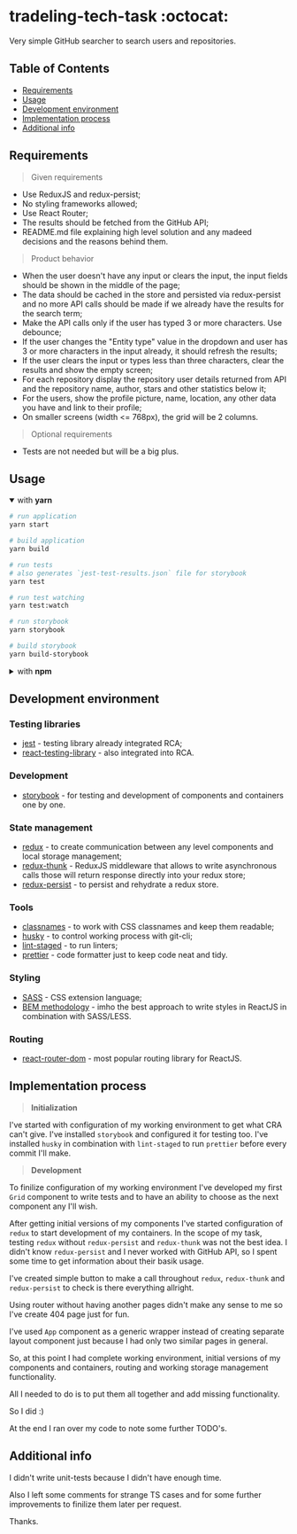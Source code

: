 # tradeling-tech-task :octocat:
Very simple GitHub searcher to search users and repositories.

## Table of Contents
- [Requirements](#Requirements)
- [Usage](#Usage)
- [Development environment](#Development-environment)
- [Implementation process](#Implementation-process)
- [Additional info](#Additional-info)

## Requirements
> Given requirements
- Use ReduxJS and redux-persist;
- No styling frameworks allowed;
- Use React Router;
- The results should be fetched from the GitHub API;
- README.md file explaining high level solution and any madeed decisions and the reasons behind them.

> Product behavior
- When the user doesn't have any input or clears the input, the input fields should be shown in the middle of the page;
- The data should be cached in the store and persisted via redux-persist and no more API calls should be made if we already have the results for the search term;
- Make the API calls only if the user has typed 3 or more characters. Use debounce;
- If the user changes the "Entity type" value in the dropdown and user has 3 or more characters in the input already, it should refresh the results;
- If the user clears the input or types less than three characters, clear the results and show the empty screen;
- For each repository display the repository user details returned from API and the repository name, author, stars and other statistics below it;
- For the users, show the profile picture, name, location, any other data you have and link to their profile;
- On smaller screens (width <= 768px), the grid will be 2 columns.

> Optional requirements
- Tests are not needed but will be a big plus.

## Usage
<details open>
<summary>with <b>yarn</b></summary>

```bash
# run application
yarn start

# build application
yarn build

# run tests
# also generates `jest-test-results.json` file for storybook
yarn test

# run test watching
yarn test:watch

# run storybook
yarn storybook

# build storybook
yarn build-storybook
```

</details>
<details>
<summary>with <b>npm</b></summary>

```bash
# run application
npm start

# build application
npm run build

# run tests
# also generates `jest-test-results.json` file for storybook
npm test

# run test watching
npm run test:watch

# run storybook
npm run storybook

# build storybook
npm run build-storybook
```
</details>

## Development environment

### Testing libraries
- [jest](https://jestjs.io/) - testing library already integrated RCA;
- [react-testing-library](https://testing-library.com/) - also integrated into RCA.

### Development
- [storybook](https://storybook.js.org/) - for testing and development of components and containers one by one.

### State management
- [redux](https://redux.js.org/) - to create communication between any level components and local storage management;
- [redux-thunk](https://github.com/reduxjs/redux-thunk) - ReduxJS middleware that allows to write asynchronous calls those will return response directly into your redux store;
- [redux-persist](https://github.com/rt2zz/redux-persist) - to persist and rehydrate a redux store.

### Tools
- [classnames](https://github.com/JedWatson/classnames) - to work with CSS classnames and keep them readable;
- [husky](https://github.com/typicode/husky) - to control working process with git-cli;
- [lint-staged](https://www.npmjs.com/package/lint-staged) - to run linters;
- [prettier](https://prettier.io/) - code formatter just to keep code neat and tidy.

### Styling
- [SASS](https://sass-lang.com/) - CSS extension language;
- [BEM methodology](http://getbem.com/) - imho the best approach to write styles in ReactJS in combination with SASS/LESS.

### Routing
- [react-router-dom](https://reactrouter.com/) - most popular routing library for ReactJS.

## Implementation process
>__Initialization__

I've started with configuration of my working environment to get what CRA can't give. I've installed `storybook` and configured it for testing too. I've installed `husky` in combination with `lint-staged` to run `prettier` before every commit I'll make.

>__Development__

To finilize configuration of my working environment I've developed my first `Grid` component to write tests and to have an ability to choose as the next component any I'll wish.

After getting initial versions of my components I've started configuration of `redux` to start development of my containers. In the scope of my task, testing `redux` without `redux-persist` and `redux-thunk` was not the best idea. I didn't know `redux-persist` and I never worked with GitHub API, so I spent some time to get information about their basik usage.

I've created simple button to make a call throughout `redux`, `redux-thunk` and `redux-persist` to check is there everything allright.

Using router without having another pages didn't make any sense to me so I've create 404 page just for fun.

I've used `App` component as a generic wrapper instead of creating separate layout component just because I had only two similar pages in general.

So, at this point I had complete working environment, initial versions of my components and containers, routing and working storage management functionality.

All I needed to do is to put them all together and add missing functionality.

So I did :)

At the end I ran over my code to note some further TODO's.

## Additional info
I didn't write unit-tests because I didn't have enough time.

Also I left some comments for strange TS cases and for some further improvements to finilize them later per request.

Thanks.

